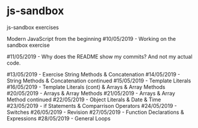 # js-sandbox
js-sandbox exercises

Modern JavaScript from the beginning
#10/05/2019 - Working on the sandbox exercise


#11/05/2019 - Why does the README show my commits? And not my actual code.

#13/05/2019 - Exercise String Methods & Concatenation
#14/05/2019 - String Methods & Concatenation continued
#15/05/2019 - Template Literals
#16/05/2019 - Template Literals (cont) & Arrays & Array Methods
#20/05/2019 - Arrays & Array Methods
#21/05/2019 - Arrays & Array Method continued
#22/05/2019 - Object Literals & Date & Time
#23/05/2019 - if Statements & Comparrison Operators
#24/05/2019 - Switches
#26/05/2019 - Revision 
#27/05/2019 - Function Declarations & Expressions
#28/05/2019 - General Loops
